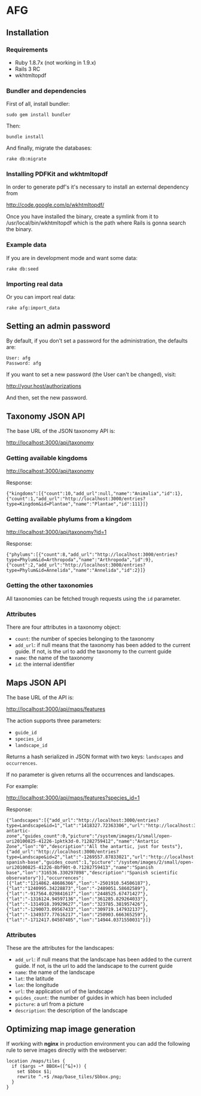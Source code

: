 # AFG #

## Installation ##

### Requirements ###

  - Ruby 1.8.7x (not working in 1.9.x)
  - Rails 3 RC
  - wkhtmltopdf

### Bundler and dependencies ###

First of all, install bundler:

    sudo gem install bundler
    
Then:

    bundle install
    
And finally, migrate the databases:

    rake db:migrate

### Installing PDFKit and wkhtmltopdf ###

In order to generate pdf's it's necessary to install an external dependency from

http://code.google.com/p/wkhtmltopdf/

Once you have installed the binary, create a symlink from it to /usr/local/bin/wkhtmltopdf which is the path where Rails is gonna search the binary.

### Example data ###

If you are in development mode and want some data:

    rake db:seed
    
### Importing real data ###
    
Or you can import real data:

    rake afg:import_data


## Setting an admin password ##

By default, if you don't set a password for the administration, the defaults are:

    User: afg
    Password: afg
    
If you want to set a new password (the User can't be changed), visit:

   http://your.host/authorizations
   
And then, set the new password.


## Taxonomy JSON API ##

The base URL of the JSON taxonomy API is:

<http://localhost:3000/api/taxonomy>

### Getting available kingdoms ###

<http://localhost:3000/api/taxonomy>

Response:

    {"kingdoms":[{"count":10,"add_url":null,"name":"Animalia","id":1},{"count":1,"add_url":"http://localhost:3000/entries?type=Kingdom&id=Plantae","name":"Plantae","id":111}]}
    
### Getting available phylums from a kingdom ###

<http://localhost:3000/api/taxonomy?id=1>

Response:

    {"phylums":[{"count":8,"add_url":"http://localhost:3000/entries?type=Phylum&id=Arthropoda","name":"Arthropoda","id":9},{"count":2,"add_url":"http://localhost:3000/entries?type=Phylum&id=Annelida","name":"Annelida","id":2}]}

### Getting the other taxonomies ###

All taxonomies can be fetched trough requests using the `id` parameter.

### Attributes ####

There are four attributes in a taxonomy object:

  - `count`: the number of species belonging to the taxonomy
  - `add_url`: if null means that the taxonomy has been added to the current guide. If not, is the url to add the taxonomy to the current guide
  - `name`: the name of the taxonomy
  - `id`: the internal identifier



## Maps JSON API ##

The base URL of the API is:

<http://localhost:3000/api/maps/features>

The action supports three parameters:

  - `guide_id`
  - `species_id`
  - `landscape_id`
  
Returns a hash serialized in JSON format with two keys: `landscapes` and `occurrences`.

If no parameter is given returns all the occurrences and landscapes.

For example:

<http://localhost:3000/api/maps/features?species_id=1>

Response:

    {"landscapes":[{"add_url":"http://localhost:3000/entries?type=Landscape&id=1","lat":"1418327.72363306","url":"http://localhost:3000/landscapes/1-antartic-zone","guides_count":0,"picture":"/system/images/1/small/open-uri20100825-41226-1pktk3d-0.?1282759412","name":"Antartic Zone","lon":"0","description":"All the antartic, just for tests"},{"add_url":"http://localhost:3000/entries?type=Landscape&id=2","lat":"-1269557.87833021","url":"http://localhost:3000/landscapes/2-spanish-base","guides_count":1,"picture":"/system/images/2/small/open-uri20100825-41226-8bf90t-0.?1282759413","name":"Spanish base","lon":"316536.330297898","description":"Spanish scientific observatory"}],"occurrences":[{"lat":"1214862.48686366","lon":"-2501910.54506187"},{"lat":"1240995.34228873","lon":"-2489051.58602589"},{"lat":"-917564.029841617","lon":"2448525.67471427"},{"lat":"-1316124.94597136","lon":"361285.829264033"},{"lat":"-1314918.39929627","lon":"323785.381957426"},{"lat":"-1290073.09567433","lon":"309719.147932137"},{"lat":"-1349377.77616217","lon":"250903.666365259"},{"lat":"-1712417.04507405","lon":"14944.0371550031"}]}

### Attributes ###

These are the attributes for the landscapes:

  - `add_url`: if null means that the landscape has been added to the current guide. If not, is the url to add the landscape to the current guide
  - `name`: the name of the landscape
  - `lat`: the latitude
  - `lon`: the longitude
  - `url`: the application url of the landscape
  - `guides_count`: the number of guides in which has been included
  - `picture`: a url from a picture
  - `description`: the description of the landscape


## Optimizing map image generation ##

If working with **nginx** in production environment you can add the following rule to serve images directly with the webserver:

    location /maps/tiles {
      if ($args ~* BBOX=([^&]+)) {
        set $bbox $1;
        rewrite ^.+$ /map/base_tiles/$bbox.png;
      }
    }
    

